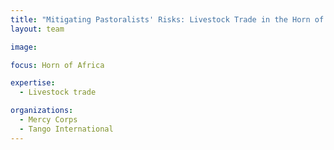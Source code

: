 ```yaml
---
title: "Mitigating Pastoralists' Risks: Livestock Trade in the Horn of Africa"
layout: team

image: 

focus: Horn of Africa

expertise:
  - Livestock trade

organizations:
  - Mercy Corps
  - Tango International
---
```


